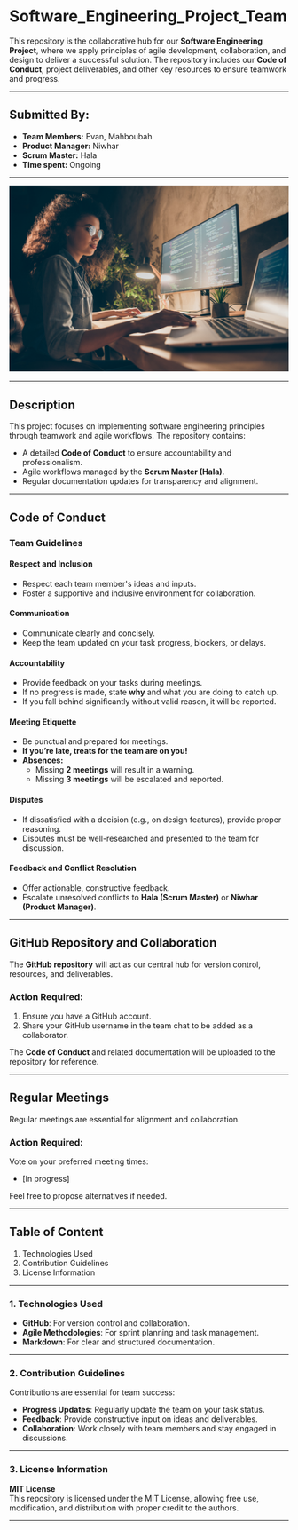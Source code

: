 # **Software_Engineering_Project_Team**
This repository is the collaborative hub for our **Software Engineering Project**, where we apply principles of agile development, collaboration, and design to deliver a successful solution. The repository includes our **Code of Conduct**, project deliverables, and other key resources to ensure teamwork and progress.

---

## **Submitted By:**
- **Team Members:** Evan, Mahboubah  
- **Product Manager:** Niwhar  
- **Scrum Master:** Hala  
- **Time spent:** Ongoing  

---

<img src='https://github.com/Evan-Balson/SE-Spring-Project/blob/master/cover.jpg' alt="Team Project Banner" />

---

## **Description**
This project focuses on implementing software engineering principles through teamwork and agile workflows. The repository contains:

- A detailed **Code of Conduct** to ensure accountability and professionalism.  
- Agile workflows managed by the **Scrum Master (Hala)**.  
- Regular documentation updates for transparency and alignment.  

---

## **Code of Conduct**

### **Team Guidelines**
#### **Respect and Inclusion**
- Respect each team member's ideas and inputs.  
- Foster a supportive and inclusive environment for collaboration.  

#### **Communication**
- Communicate clearly and concisely.  
- Keep the team updated on your task progress, blockers, or delays.  

#### **Accountability**
- Provide feedback on your tasks during meetings.  
- If no progress is made, state **why** and what you are doing to catch up.  
- If you fall behind significantly without valid reason, it will be reported.  

#### **Meeting Etiquette**
- Be punctual and prepared for meetings.  
- **If you’re late, treats for the team are on you!**  
- **Absences:**  
  - Missing **2 meetings** will result in a warning.  
  - Missing **3 meetings** will be escalated and reported.  

#### **Disputes**
- If dissatisfied with a decision (e.g., on design features), provide proper reasoning.  
- Disputes must be well-researched and presented to the team for discussion.  

#### **Feedback and Conflict Resolution**
- Offer actionable, constructive feedback.  
- Escalate unresolved conflicts to **Hala (Scrum Master)** or **Niwhar (Product Manager)**.  

---

## **GitHub Repository and Collaboration**
The **GitHub repository** will act as our central hub for version control, resources, and deliverables.

### **Action Required:**
1. Ensure you have a GitHub account.  
2. Share your GitHub username in the team chat to be added as a collaborator.  

The **Code of Conduct** and related documentation will be uploaded to the repository for reference.  

---

## **Regular Meetings**
Regular meetings are essential for alignment and collaboration.  

### **Action Required:**  
Vote on your preferred meeting times:  
- [In progress]  

Feel free to propose alternatives if needed.  

---

## **Table of Content**
1. Technologies Used  
2. Contribution Guidelines  
3. License Information  

---

### **1. Technologies Used**
- **GitHub**: For version control and collaboration.  
- **Agile Methodologies**: For sprint planning and task management.  
- **Markdown**: For clear and structured documentation.  

---

### **2. Contribution Guidelines**
Contributions are essential for team success:  
- **Progress Updates**: Regularly update the team on your task status.  
- **Feedback**: Provide constructive input on ideas and deliverables.  
- **Collaboration**: Work closely with team members and stay engaged in discussions.  

---

### **3. License Information**
**MIT License**  
This repository is licensed under the MIT License, allowing free use, modification, and distribution with proper credit to the authors.  

---
